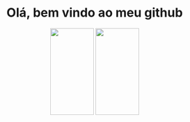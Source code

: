 <div align="center">
	<center><h1>Olá, bem vindo ao meu github</h1></center>
	<img style="height: 200px; width: 100px;" src="https://github-readme-stats.vercel.app/api/top-langs/?username=MrZkexe&layout=compact&langs_count=7&theme=gotham">
	<img style="height: 200px; width: 100px;" src="https://github-readme-stats.vercel.app/api?username=MrZkexe&show_icons=true&theme=gotham&include_all_commits=true&count_private=true">
</div>
